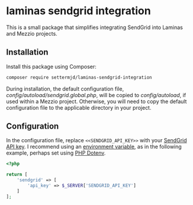 # laminas sendgrid integration

This is a small package that simplifies integrating SendGrid into Laminas and Mezzio projects.

## Installation

Install this package using Composer:

```bash
composer require settermjd/laminas-sendgrid-integration
```

During installation, the default configuration file, _config/autoload/sendgrid.global.php_, will be copied to _config/autoload_, if used within a Mezzio project.
Otherwise, you will need to copy the default configuration file to the applicable directory in your project.

## Configuration

In the configuration file, replace `<<SENDGRID_API_KEY>>` with your [SendGrid API key](https://docs.sendgrid.com/ui/account-and-settings/api-keys).
I recommend using an [environment variable](https://www.twilio.com/blog/working-with-environment-variables-in-php), as in the following example, perhaps set using [PHP Dotenv](https://github.com/vlucas/phpdotenv).

```php
<?php

return [
    'sendgrid' => [
        'api_key' => $_SERVER['SENDGRID_API_KEY']
    ]
];
```